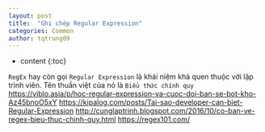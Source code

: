 ```yaml
---
layout: post
title:  "Ghi chép Regular Expression"
categories: Common
author: tqtrung09
---
```


* content
{:toc}

`RegEx` hay còn gọi `Regular Expression` là khái niệm khá quen thuộc với lập trình viên. Tên thuần việt của nó là `Biểu thức chính quy`
https://viblo.asia/p/hoc-regular-expression-va-cuoc-doi-ban-se-bot-kho-Az45bnoO5xY
https://kipalog.com/posts/Tai-sao-developer-can-biet-Regular-Expression
http://cunglaptrinh.blogspot.com/2016/10/co-ban-ve-regex-bieu-thuc-chinh-quy.html
https://regex101.com/


